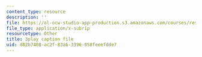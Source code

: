 ```yaml
---
content_type: resource
description: ''
file: https://ol-ocw-studio-app-production.s3.amazonaws.com/courses/res-3-002-collaborative-design-and-creative-expression-with-arduino-microcontrollers-january-iap-2017/d82b7408ac2f83a63396058feeefdde7_iNQ0dQ9bPNs.srt
file_type: application/x-subrip
resourcetype: Other
title: 3play caption file
uid: d82b7408-ac2f-83a6-3396-058feeefdde7
---
```

